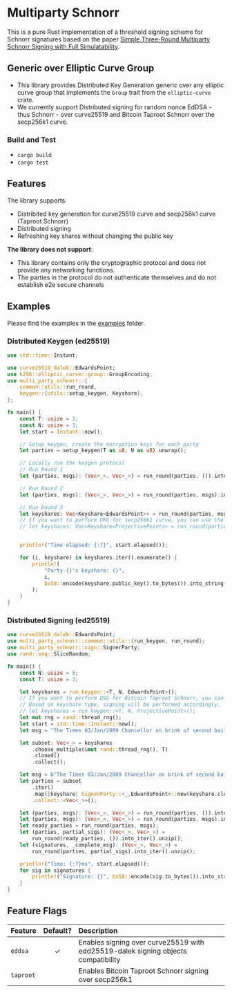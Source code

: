 # Multiparty Schnorr

This is a pure Rust implementation of a threshold signing scheme for Schnorr signatures based on the paper [Simple Three-Round Multiparty Schnorr Signing with Full Simulatability](https://eprint.iacr.org/2022/374.pdf).


## Generic over Elliptic Curve Group

- This library provides Distributed Key Generation generic over any elliptic curve group that implements the `Group` trait from the `elliptic-curve` crate.
- We currently support Distributed signing for random nonce EdDSA - thus Schnorr - over curve25519 and Bitcoin Taproot Schnorr over the secp256k1 curve.

### Build and Test
- `cargo build`
- `cargo test`

## Features
The library supports:
- Distribited key generation for curve25519 curve and secp256k1 curve (Taproot Schnorr)
- Distributed signing
- Refreshing key shares without changing the public key

**The library does not support**:
- This library contains only the cryptographic protocol and does not provide any networking functions. 
- The parties in the protocol do not authenticate themselves and do not establish e2e secure channels

## Examples

Please find the examples in the [examples](./examples/) folder.

### Distributed Keygen (ed25519)
```rust
use std::time::Instant;

use curve25519_dalek::EdwardsPoint;
use k256::elliptic_curve::group::GroupEncoding;
use multi_party_schnorr::{
    common::utils::run_round,
    keygen::{utils::setup_keygen, Keyshare},
};

fn main() {
    const T: usize = 2;
    const N: usize = 3;
    let start = Instant::now();

    // Setup keygen, create the encryption keys for each party
    let parties = setup_keygen(T as u8, N as u8).unwrap();

    // Locally run the keygen protocol
    // Run Round 1
    let (parties, msgs): (Vec<_>, Vec<_>) = run_round(parties, ()).into_iter().unzip();

    // Run Round 2
    let (parties, msgs): (Vec<_>, Vec<_>) = run_round(parties, msgs).into_iter().unzip();

    // Run Round 3
    let keyshares: Vec<Keyshare<EdwardsPoint>> = run_round(parties, msgs);
    // If you want to perform DKG for secp256k1 curve, you can use the following line instead! (enable the `taproot` feature)
    // let keyshares: Vec<Keyshare<ProjectivePoint>> = run_round(parties, msgs);


    println!("Time elapsed: {:?}", start.elapsed());

    for (i, keyshare) in keyshares.iter().enumerate() {
        println!(
            "Party-{}'s keyshare: {}",
            i,
            bs58::encode(keyshare.public_key().to_bytes()).into_string()
        );
    }
}
```

### Distributed Signing (ed25519)
```rust
use curve25519_dalek::EdwardsPoint;
use multi_party_schnorr::common::utils::{run_keygen, run_round};
use multi_party_schnorr::sign::SignerParty;
use rand::seq::SliceRandom;

fn main() {
    const N: usize = 5;
    const T: usize = 3;

    let keyshares = run_keygen::<T, N, EdwardsPoint>();
    // If you want to perform DSG for Bitcoin Taproot Schnorr, you can use the following line instead! (enable the `taproot` feature)
    // Based on keyshare type, signing will be performed accordingly.
    // let keyshares = run_keygen::<T, N, ProjectivePoint>();
    let mut rng = rand::thread_rng();
    let start = std::time::Instant::now();
    let msg = "The Times 03/Jan/2009 Chancellor on brink of second bailout for banks";

    let subset: Vec<_> = keyshares
        .choose_multiple(&mut rand::thread_rng(), T)
        .cloned()
        .collect();

    let msg = b"The Times 03/Jan/2009 Chancellor on brink of second bailout for banks";
    let parties = subset
        .iter()
        .map(|keyshare| SignerParty::<_,EdwardsPoint>::new(keyshare.clone().into(), msg.into(), "m".parse().unwrap(), &mut rng))
        .collect::<Vec<_>>();

    let (parties, msgs): (Vec<_>, Vec<_>) = run_round(parties, ()).into_iter().unzip();
    let (parties, msgs): (Vec<_>, Vec<_>) = run_round(parties, msgs).into_iter().unzip();
    let ready_parties = run_round(parties, msgs);
    let (parties, partial_sigs): (Vec<_>, Vec<_>) =
        run_round(ready_parties, ()).into_iter().unzip();
    let (signatures, _complete_msg): (Vec<_>, Vec<_>) =
        run_round(parties, partial_sigs).into_iter().unzip();

    println!("Time: {:?}ms", start.elapsed());
    for sig in signatures {
        println!("Signature: {}", bs58::encode(sig.to_bytes()).into_string())
    }
}
```

## Feature Flags

| Feature            | Default? | Description |
| :---               |  :---:   | :---        |
| `eddsa`            |    ✓     | Enables signing over curve25519 with edd25519-dalek signing objects compatibility|
| `taproot`          |        | Enables Bitcoin Taproot Schnorr signing over secp256k1 |









